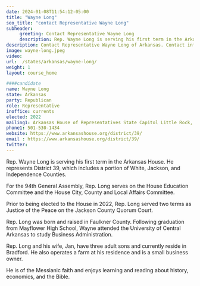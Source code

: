 ```yaml
---
date: 2024-01-08T11:54:12-05:00
title: "Wayne Long"
seo_title: "contact Representative Wayne Long"
subheader:
     greeting: Contact Representative Wayne Long
     description: Rep. Wayne Long is serving his first term in the Arkansas House. He represents District 39, which includes a portion of White, Jackson, and Independence Counties. For the 94th General Assembly, Rep. Long serves on the House Education Committee and the House City, County and Local Affairs Committee.
description: Contact Representative Wayne Long of Arkansas. Contact information for Wayne Long includes email address, phone number, and mailing address.
image: wayne-long.jpeg
video:
url:  /states/arkansas/wayne-long/
weight: 1
layout: course_home

####candidate
name: Wayne Long
state: Arkansas
party: Republican
role: Representative
inoffice: currents
elected: 2022
mailing1: Arkansas House of Representatives State Capitol Little Rock, AR 72201
phone1: 501-530-1434
website: https://www.arkansashouse.org/district/39/
email : https://www.arkansashouse.org/district/39/
twitter:
---
```


Rep. Wayne Long is serving his first term in the Arkansas House. He represents District 39, which includes a portion of White, Jackson, and Independence Counties.

For the 94th General Assembly, Rep. Long serves on the House Education Committee and the House City, County and Local Affairs Committee.

Prior to being elected to the House in 2022, Rep. Long served two terms as Justice of the Peace on the Jackson County Quorum Court.

Rep. Long was born and raised in Faulkner County. Following graduation from Mayflower High School, Wayne attended the University of Central Arkansas to study Business Administration.

Rep. Long and his wife, Jan, have three adult sons and currently reside in Bradford. He also operates a farm at his residence and is a small business owner.

He is of the Messianic faith and enjoys learning and reading about history, economics, and the Bible.
